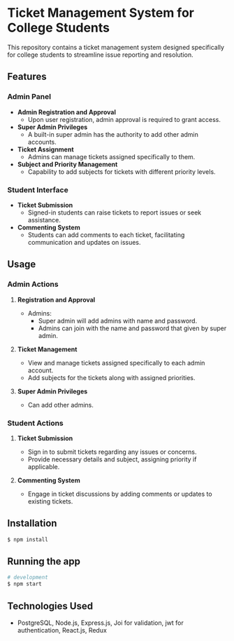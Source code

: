 # Ticket Management System for College Students

This repository contains a ticket management system designed specifically for college students to streamline issue reporting and resolution.

## Features

### Admin Panel

- **Admin Registration and Approval**
  - Upon user registration, admin approval is required to grant access.
- **Super Admin Privileges**
  - A built-in super admin has the authority to add other admin accounts.
- **Ticket Assignment**
  - Admins can manage tickets assigned specifically to them.
- **Subject and Priority Management**
  - Capability to add subjects for tickets with different priority levels.

### Student Interface

- **Ticket Submission**
  - Signed-in students can raise tickets to report issues or seek assistance.
- **Commenting System**
  - Students can add comments to each ticket, facilitating communication and updates on issues.

## Usage

### Admin Actions

1. **Registration and Approval**
   - Admins:
     - Super admin will add admins with name and password.
     - Admins can join with the name and password that given by super admin.

2. **Ticket Management**
   - View and manage tickets assigned specifically to each admin account.
   - Add subjects for the tickets along with assigned priorities.

3. **Super Admin Privileges**
   - Can add other admins.

### Student Actions

1. **Ticket Submission**
   - Sign in to submit tickets regarding any issues or concerns.
   - Provide necessary details and subject, assigning priority if applicable.

2. **Commenting System**
   - Engage in ticket discussions by adding comments or updates to existing tickets.

## Installation

```bash
$ npm install
```

## Running the app

```bash
# development
$ npm start

```

## Technologies Used

- PostgreSQL, Node.js, Express.js, Joi for validation, jwt for authentication, React.js, Redux
